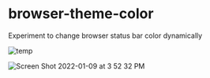 # browser-theme-color
Experiment to change browser status bar color dynamically

![temp](https://user-images.githubusercontent.com/25423453/148687514-500aedfc-abd3-486d-8ecd-d0c66034a3ff.jpeg)

![Screen Shot 2022-01-09 at 3 52 32 PM](https://user-images.githubusercontent.com/25423453/148687568-fc2b8c3c-3cec-4d21-9cdf-7f1cb3cf0311.png)
